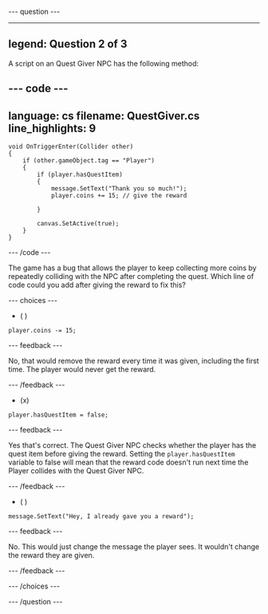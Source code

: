 
--- question ---

---
legend: Question 2 of 3
---

A script on an Quest Giver NPC has the following method:

--- code ---
---
language: cs
filename: QuestGiver.cs
line_highlights: 9
---
    void OnTriggerEnter(Collider other)
    {
        if (other.gameObject.tag == "Player")
        {
            if (player.hasQuestItem)
            {
                message.SetText("Thank you so much!");
                player.coins += 15; // give the reward

            }

            canvas.SetActive(true);
        }
    }
--- /code ---

The game has a bug that allows the player to keep collecting more coins by repeatedly colliding with the NPC after completing the quest. Which line of code could you add after giving the reward to fix this?

--- choices ---

- ( ) 
```
player.coins -= 15;
```

  --- feedback ---

  No, that would remove the reward every time it was given, including the first time. The player would never get the reward.

  --- /feedback ---

- (x) 
```
player.hasQuestItem = false;
```

  --- feedback ---

Yes that's correct. The Quest Giver NPC checks whether the player has the quest item before giving the reward. Setting the `player.hasQuestItem` variable to false will mean that the reward code doesn't run next time the Player collides with the Quest Giver NPC. 

  --- /feedback ---

- ( ) 
```
message.SetText("Hey, I already gave you a reward");
```

  --- feedback ---

No. This would just change the message the player sees. It wouldn't change the reward they are given. 

  --- /feedback ---

--- /choices ---

--- /question ---

